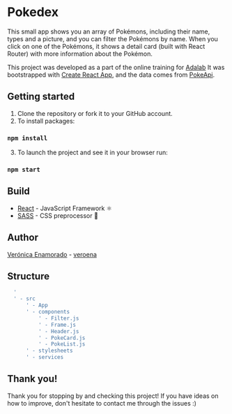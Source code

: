 # Pokedex

This small app shows you an array of Pokémons, including their name, types and a picture, and you can filter the Pokémons by name. When you click on one of the Pokémons, it shows a detail card (built with React Router) with more information about the Pokémon.

This project was developed as a part of the online training for [Adalab](https://adalab.es/) It was bootstrapped with [Create React App](https://github.com/facebook/create-react-app), and the data comes from [PokeApi](https://pokeapi.co/).

## Getting started

1. Clone the repository or fork it to your GitHub account.
2. To install packages:
  ### `npm install`
3. To launch the project and see it in your browser run: 
  ### `npm start`

## Build
* [React](https://reactjs.org/) - JavaScript Framework  ⚛︎
* [SASS](https://sass-lang.com/) - CSS preprocessor  🎨

## Author

[Verónica Enamorado](https://www.linkedin.com/in/veronicaenamorado/) - [veroena](https://github.com/veroena)

## Structure

``` Index.js
  '
  ' - src
      ' - App  
      ' - components
          ' - Filter.js
          ' - Frame.js
          ' - Header.js
          ' - PokeCard.js
          ' - PokeList.js
      ' - stylesheets
      ' - services
```

## Thank you!
Thank you for stopping by and checking this project! If you have ideas on how to improve, don't hesitate to contact me through the issues :)
